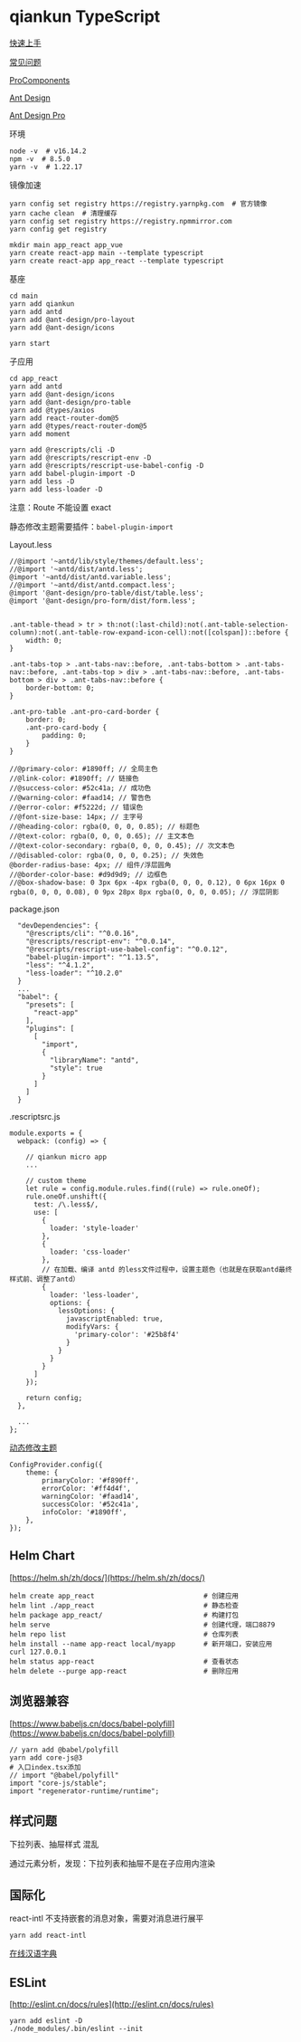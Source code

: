 # qiankun TypeScript

[快速上手](https://qiankun.umijs.org/zh/guide/getting-started)

[常见问题](https://qiankun.umijs.org/zh/faq)

[ProComponents](https://procomponents.ant.design/table/)

[Ant Design](https://ant.design/components/)

[Ant Design Pro](https://pro.ant.design/zh-CN/)

环境
```
node -v  # v16.14.2
npm -v  # 8.5.0
yarn -v  # 1.22.17
```

镜像加速
```
yarn config set registry https://registry.yarnpkg.com  # 官方镜像
yarn cache clean  # 清理缓存
yarn config set registry https://registry.npmmirror.com
yarn config get registry
```

```
mkdir main app_react app_vue
yarn create react-app main --template typescript
yarn create react-app app_react --template typescript
```

基座
```
cd main
yarn add qiankun
yarn add antd
yarn add @ant-design/pro-layout
yarn add @ant-design/icons
```

```
yarn start
```

子应用
```
cd app_react
yarn add antd
yarn add @ant-design/icons
yarn add @ant-design/pro-table
yarn add @types/axios
yarn add react-router-dom@5
yarn add @types/react-router-dom@5
yarn add moment

yarn add @rescripts/cli -D
yarn add @rescripts/rescript-env -D
yarn add @rescripts/rescript-use-babel-config -D
yarn add babel-plugin-import -D
yarn add less -D
yarn add less-loader -D
```

注意：Route 不能设置 exact

静态修改主题需要插件：`babel-plugin-import`

Layout.less
```
//@import '~antd/lib/style/themes/default.less';
//@import '~antd/dist/antd.less';
@import '~antd/dist/antd.variable.less';
//@import '~antd/dist/antd.compact.less';
@import '@ant-design/pro-table/dist/table.less';
@import '@ant-design/pro-form/dist/form.less';


.ant-table-thead > tr > th:not(:last-child):not(.ant-table-selection-column):not(.ant-table-row-expand-icon-cell):not([colspan])::before {
    width: 0;
}

.ant-tabs-top > .ant-tabs-nav::before, .ant-tabs-bottom > .ant-tabs-nav::before, .ant-tabs-top > div > .ant-tabs-nav::before, .ant-tabs-bottom > div > .ant-tabs-nav::before {
    border-bottom: 0;
}

.ant-pro-table .ant-pro-card-border {
    border: 0;
    .ant-pro-card-body {
        padding: 0;
    }
}

//@primary-color: #1890ff; // 全局主色
//@link-color: #1890ff; // 链接色
//@success-color: #52c41a; // 成功色
//@warning-color: #faad14; // 警告色
//@error-color: #f5222d; // 错误色
//@font-size-base: 14px; // 主字号
//@heading-color: rgba(0, 0, 0, 0.85); // 标题色
//@text-color: rgba(0, 0, 0, 0.65); // 主文本色
//@text-color-secondary: rgba(0, 0, 0, 0.45); // 次文本色
//@disabled-color: rgba(0, 0, 0, 0.25); // 失效色
@border-radius-base: 4px; // 组件/浮层圆角
//@border-color-base: #d9d9d9; // 边框色
//@box-shadow-base: 0 3px 6px -4px rgba(0, 0, 0, 0.12), 0 6px 16px 0 rgba(0, 0, 0, 0.08), 0 9px 28px 8px rgba(0, 0, 0, 0.05); // 浮层阴影
```

package.json
```
  "devDependencies": {
    "@rescripts/cli": "^0.0.16",
    "@rescripts/rescript-env": "^0.0.14",
    "@rescripts/rescript-use-babel-config": "^0.0.12",
    "babel-plugin-import": "^1.13.5",
    "less": "^4.1.2",
    "less-loader": "^10.2.0"
  }
  ...
  "babel": {
    "presets": [
      "react-app"
    ],
    "plugins": [
      [
        "import",
        {
          "libraryName": "antd",
          "style": true
        }
      ]
    ]
  }
```

.rescriptsrc.js
```
module.exports = {
  webpack: (config) => {

    // qiankun micro app
    ...

    // custom theme
    let rule = config.module.rules.find((rule) => rule.oneOf);
    rule.oneOf.unshift({
      test: /\.less$/,
      use: [
        {
          loader: 'style-loader'
        },
        {
          loader: 'css-loader'
        },
        // 在加载、编译 antd 的less文件过程中，设置主题色（也就是在获取antd最终样式前、调整了antd）
        {
          loader: 'less-loader',
          options: {
            lessOptions: {
              javascriptEnabled: true,
              modifyVars: {
                'primary-color': '#25b8f4'
              }
            }
          }
        }
      ]
    });

    return config;
  },

  ...
};
```

[动态修改主题](https://ant.design/docs/react/customize-theme-variable-cn)

```
ConfigProvider.config({
    theme: {
        primaryColor: '#f890ff',
        errorColor: '#ff4d4f',
        warningColor: '#faad14',
        successColor: '#52c41a',
        infoColor: '#1890ff',
    },
});
```

## Helm Chart

[https://helm.sh/zh/docs/](https://helm.sh/zh/docs/)

```
helm create app_react                           # 创建应用
helm lint ./app_react                           # 静态检查
helm package app_react/                         # 构建打包
helm serve                                      # 创建代理，端口8879
helm repo list                                  # 仓库列表
helm install --name app-react local/myapp       # 新开端口，安装应用
curl 127.0.0.1
helm status app-react                           # 查看状态
helm delete --purge app-react                   # 删除应用
```

## 浏览器兼容

[https://www.babeljs.cn/docs/babel-polyfill](https://www.babeljs.cn/docs/babel-polyfill)

```
// yarn add @babel/polyfill
yarn add core-js@3
# 入口index.tsx添加
// import "@babel/polyfill"
import "core-js/stable";
import "regenerator-runtime/runtime";
```

## 样式问题

下拉列表、抽屉样式 混乱

通过元素分析，发现：下拉列表和抽屉不是在子应用内渲染

## 国际化

react-intl 不支持嵌套的消息对象，需要对消息进行展平

```
yarn add react-intl
```

[在线汉语字典](http://xh.5156edu.com/jtof.php)

## ESLint

[http://eslint.cn/docs/rules](http://eslint.cn/docs/rules)

```
yarn add eslint -D
./node_modules/.bin/eslint --init
```
